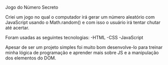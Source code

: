 Jogo do Número Secreto

Criei um jogo no qual o computador irá gerar um número aleatório com JavaScript usando o Math.random() e com isso o usuário irá tentar chutar até acertar.

Foram usadas as seguintes tecnologias: 
-HTML
-CSS
-JavaScript

Apesar de ser um projeto simples foi muito bom desenvolve-lo para treinar minha lógica de programação e aprender mais sobre JS e a manipulação dos elementos do DOM.
